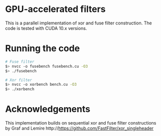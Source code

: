 # GPU-accelerated filters
This is a parallel implementation of xor and fuse filter construction. The code is tested with CUDA 10.x versions.

# Running the code
```bash
# Fuse filter
$> nvcc -o fusebench fusebench.cu -O3
$> ./fusebench

# Xor filter
$> nvcc -o xorbench bench.cu -O3
$> ./xorbench
```

# Acknowledgements
This implementation builds on sequential xor and fuse filter constructions by Graf and Lemire http://https://github.com/FastFilter/xor_singleheader
